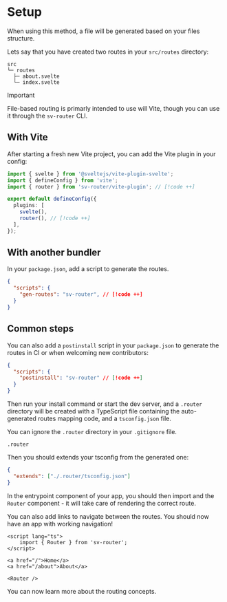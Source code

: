 # Setup

When using this method, a file will be generated based on your files structure.

Lets say that you have created two routes in your `src/routes` directory:

```
src
└─ routes
  ├─ about.svelte
  └─ index.svelte
```

> [!IMPORTANT]
> File-based routing is primarly intended to use will Vite, though you can use it through the `sv-router` CLI.

## With Vite

After starting a fresh new Vite project, you can add the Vite plugin in your config:

```ts [vite.config.ts]
import { svelte } from '@sveltejs/vite-plugin-svelte';
import { defineConfig } from 'vite';
import { router } from 'sv-router/vite-plugin'; // [!code ++]

export default defineConfig({
  plugins: [
    svelte(),
    router(), // [!code ++]
  ],
});
```

## With another bundler

In your `package.json`, add a script to generate the routes.

```json [package.json]
{
  "scripts": {
    "gen-routes": "sv-router", // [!code ++]
  }
}
```

## Common steps

You can also add a `postinstall` script in your `package.json` to generate the routes in CI or when welcoming new contributors:

```json [package.json]
{
  "scripts": {
    "postinstall": "sv-router" // [!code ++]
  }
}
```

Then run your install command or start the dev server, and a `.router` directory will be created with a TypeScript file containing the auto-generated routes mapping code, and a `tsconfig.json` file.

You can ignore the `.router` directory in your `.gitignore` file.

```gitignore [.gitignore]
.router
```

Then you should extends your tsconfig from the generated one:

```json [tsconfig.json]
{
  "extends": ["./.router/tsconfig.json"]
}
```

In the entrypoint component of your app, you should then import and the `Router` component - it will take care of rendering the correct route.

You can also add links to navigate between the routes. You should now have an app with working navigation!

```svelte [App.svelte]
<script lang="ts">
	import { Router } from 'sv-router';
</script>

<a href="/">Home</a>
<a href="/about">About</a>

<Router />
```

You can now learn more about the routing concepts.
